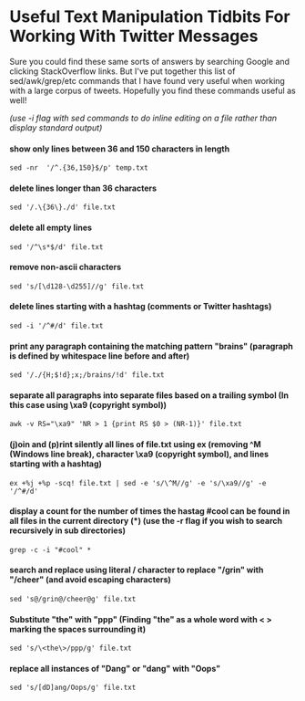# Useful Text Manipulation Tidbits For Working With Twitter Messages
Sure you could find these same sorts of answers by searching Google and clicking StackOverflow links. But I've put together this list of sed/awk/grep/etc commands that I have found very useful when working with a large corpus of tweets. Hopefully you find these commands useful as well!

*(use -i flag with sed commands to do inline editing on a file rather than display standard output)*

#### show only lines between 36 and 150 characters in length
`sed -nr  '/^.{36,150}$/p' temp.txt`

#### delete lines longer than 36 characters
`sed '/.\{36\}./d' file.txt`

#### delete all empty lines
`sed '/^\s*$/d' file.txt`

#### remove non-ascii characters
`sed 's/[\d128-\d255]//g' file.txt`

#### delete lines starting with a hashtag (comments or Twitter hashtags)
`sed -i '/^#/d' file.txt`

#### print any paragraph containing the matching pattern "brains" (paragraph is defined by whitespace line before and after)
`sed '/./{H;$!d};x;/brains/!d' file.txt`

#### separate all paragraphs into separate files based on a trailing symbol (In this case using \xa9 (copyright symbol))
`awk -v RS="\xa9" 'NR > 1 {print RS $0 > (NR-1)}' file.txt`

#### (j)oin and (p)rint silently all lines of file.txt using ex (removing  ^M (Windows line break), character \xa9 (copyright symbol), and lines starting with a hashtag)
`ex +%j +%p -scq! file.txt | sed -e 's/\^M//g' -e 's/\xa9//g' -e '/^#/d'`

#### display a count for the number of times the hastag #cool can be found in all files in the current directory (\*) (use the -r flag if you wish to search recursively in sub directories)
`grep -c -i "#cool" *`

#### search and replace using literal / character to replace "/grin" with "/cheer" (and avoid escaping characters)
`sed 's@/grin@/cheer@g' file.txt`

#### Substitute "the" with "ppp" (Finding "the" as a whole word with \< \> marking the spaces surrounding it)
`sed 's/\<the\>/ppp/g' file.txt`

#### replace all instances of "Dang" or "dang" with "Oops"
`sed 's/[dD]ang/Oops/g' file.txt`
